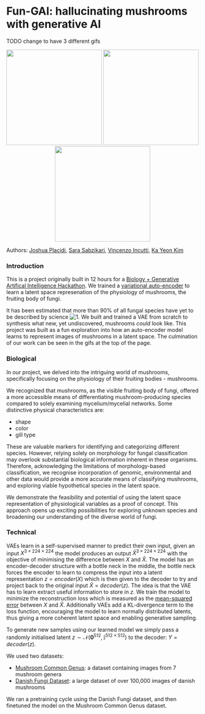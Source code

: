 # Fun-GAI: hallucinating mushrooms with generative AI

TODO change to have 3 different gifs
<p align="center">
  <img width="250" height="250" src="ai/gifs/fungai_1.gif">
  <img width="250" height="250" src="ai/gifs/fungai_2.gif">
  <img width="250" height="250" src="ai/gifs/fungai_3.gif">
</p>

Authors: [Joshua Placidi](https://www.linkedin.com/in/joshua-placidi/), [Sara Sabzikari](https://www.linkedin.com/in/sara-sabzikari/), [Vincenzo Incutti](https://www.linkedin.com/in/vincenzo-incutti/), [Ka Yeon Kim](https://www.linkedin.com/in/ka-yeon-kim-298935216/)

### Introduction
This is a project originally built in 12 hours for a [Biology + Generative Artifical Intelligence Hackathon](https://biohacklondon.notion.site/BioHack-London-40bea186f1a24e779b276087f2ee7e61).
We trained a [variational auto-encoder](https://en.wikipedia.org/wiki/Variational_autoencoder) to learn a latent space represenation of the physiology of mushrooms, the fruiting body of fungi.


It has been estimated that more than 90% of all fungal species have yet to be described by science ![1](https://www.bbc.co.uk/news/science-environment-64251382).
We built and trained a VAE from scratch to synthesis what new, yet undiscovered, mushrooms *could* look like.
This project was built as a fun exploration into how an auto-encoder model learns to represent images of mushrooms in 
a latent space.
The culmination of our work can be seen in the gifs at the top of the page.

### Biological

In our project, we delved into the intriguing world of mushrooms, specifically focusing on the physiology of their fruiting bodies - mushrooms. 

We recognized that mushrooms, as the visible fruiting body of fungi, offered a more accessible means of differentiating mushroom-producing species compared to solely examining mycelium/mycelial networks. Some distinctive physical characteristics are:
* shape
* color
* gill type

These are valuable markers for identifying and categorizing different species. However, relying solely on morphology for fungal classification may overlook substantial biological information inherent in these organisms. Therefore, acknowledging the limitations of morphology-based classification, we recognise incorporation of genomic, environmental and other data would provide a more accurate means of classifying mushrooms, and exploring viable hypothetical species in the latent space. 

We demonstrate the feasibility and potential of using the latent space representation of physiological variables as a proof of concept. This approach opens up exciting possibilities for exploring unknown species and broadening our understanding of the diverse world of fungi.

### Technical

VAEs learn in a self-supervised manner to predict their own input, given an input $X^{3 \times 224 \times 224}$ the model produces an output $\hat{X}^{3 \times 224 \times 224}$ with the objective of minimising the difference between $X$ and $\hat{X}$.
The model has an encoder-decoder structure with a bottle neck in the middle, the bottle neck forces the encoder to learn to compress the input into a latent representation $z = encoder(X)$ which is then given to the decoder to try and project back to the original input $\hat{X} = decoder(z)$.
The idea is that the VAE has to learn extract useful information to store in $z$.
We train the model to minimize the reconstruction loss which is measured as the [mean-squared error](https://en.wikipedia.org/wiki/Mean_squared_error) between $X$ and $\hat{X}$.
Additionally VAEs add a KL-divergence term to the loss function, encouraging the model to learn normally distributed latents, thus giving a more coherent latent space and enabling generative sampling.

To generate new samples using our learned model we simply pass a randomly initialised latent $z \sim \mathcal{N}(\mathbf{0}^{512},\mathbb{I}^{512 \times 512})$ to the decoder: $Y = decoder(z)$.

We used two datasets:
- [Mushroom Common Genus](https://www.kaggle.com/datasets/maysee/mushrooms-classification-common-genuss-images): a dataset containing images from 7 mushroom genera
- [Danish Fungi Dataset](https://sites.google.com/view/danish-fungi-dataset): a large dataset of over 100,000 images of danish mushrooms

We ran a pretraining cycle using the Danish Fungi dataset, and then finetuned the model on the Mushroom Common Genus dataset.
